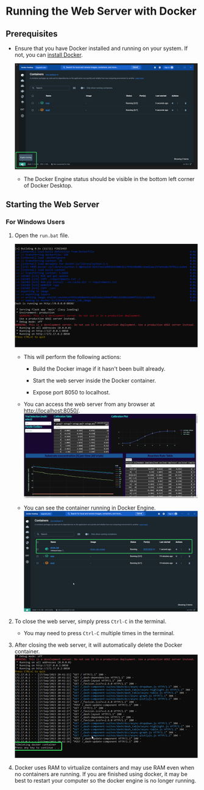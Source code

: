 # Running the Web Server with Docker

## Prerequisites

- Ensure that you have Docker installed and running on your system. If not, you can [install Docker](https://docs.docker.com/engine/install/).

    ![Docker Engine Status](assets/docker_engine.png)
    
    - The Docker Engine status should be visible in the bottom left corner of Docker Desktop.

## Starting the Web Server

### For Windows Users

1. Open the `run.bat` file.

    ![Docker Image](assets/docker_image.png)
    
    - This will perform the following actions:
    
        - Build the Docker image if it hasn't been built already.
        
        - Start the web server inside the Docker container.
        
        - Expose port 8050 to localhost.
        
    - You can access the web server from any browser at [http://localhost:8050/](http://localhost:8050/).
    ![Docker Webserver](assets/webserver.png)
    
    - You can see the container running in Docker Engine.
    ![Docker Containers](assets/containers.png)


2. To close the web server, simply press `Ctrl-C` in the terminal.

    - You may need to press `Ctrl-C` multiple times in the terminal.

3. After closing the web server, it will automatically delete the Docker container.
    ![Ctrl-C](assets/ctrlC.png)

4. Docker uses RAM to virtualize containers and may use RAM even when no containers are running. If you are finished using docker, it may be best to restart your computer so the docker engine is no longer running. 
